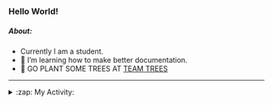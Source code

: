 ### Hello World!

##### About:
- Currently I am a student.
- 🌱 I’m learning how to make better documentation.
- 🌱 GO PLANT SOME TREES AT [TEAM TREES](https://teamtrees.org/)

---
<details>
  <summary>:zap: My Activity:</summary>
  
<!--START_SECTION:waka-->
![Code Time](http://img.shields.io/badge/Code%20Time-1%2C132%20hrs%204%20mins-blue)

**I'm a Night 🦉** 

```text
🌞 Morning                1199 commits        ██░░░░░░░░░░░░░░░░░░░░░░░   08.55 % 
🌆 Daytime                5145 commits        █████████░░░░░░░░░░░░░░░░   36.69 % 
🌃 Evening                4034 commits        ███████░░░░░░░░░░░░░░░░░░   28.77 % 
🌙 Night                  3644 commits        ██████░░░░░░░░░░░░░░░░░░░   25.99 % 
```
📅 **I'm Most Productive on Wednesday** 

```text
Monday                   2177 commits        ████░░░░░░░░░░░░░░░░░░░░░   15.53 % 
Tuesday                  1759 commits        ███░░░░░░░░░░░░░░░░░░░░░░   12.54 % 
Wednesday                3269 commits        ██████░░░░░░░░░░░░░░░░░░░   23.31 % 
Thursday                 1656 commits        ███░░░░░░░░░░░░░░░░░░░░░░   11.81 % 
Friday                   1352 commits        ██░░░░░░░░░░░░░░░░░░░░░░░   09.64 % 
Saturday                 1273 commits        ██░░░░░░░░░░░░░░░░░░░░░░░   09.08 % 
Sunday                   2536 commits        █████░░░░░░░░░░░░░░░░░░░░   18.09 % 
```


📊 **This Week I Spent My Time On** 

```text
🔥 Editors: 
VS Code                  2 hrs 16 mins       █████████████████████████   100.00 % 

🐱‍💻 Projects: 
discord-bot              1 hr 23 mins        ███████████████░░░░░░░░░░   61.45 % 
praise                   52 mins             ██████████░░░░░░░░░░░░░░░   38.55 % 
```


 Last Updated on 02/06/2023 21:08:07 UTC
<!--END_SECTION:waka-->
</details>
